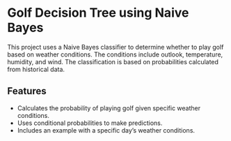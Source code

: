 # Golf Decision Tree using Naive Bayes

This project uses a Naive Bayes classifier to determine whether to play golf based on weather conditions. The conditions include outlook, temperature, humidity, and wind. The classification is based on probabilities calculated from historical data.

## Features

- Calculates the probability of playing golf given specific weather conditions.
- Uses conditional probabilities to make predictions.
- Includes an example with a specific day’s weather conditions.
